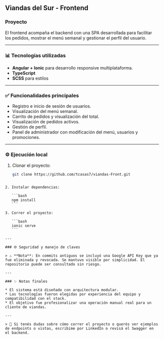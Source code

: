 ## Viandas del Sur - Frontend

###  Proyecto 
El frontend acompaña el backend con una SPA desarrollada para facilitar los pedidos, mostrar el menú semanal y gestionar el perfil del usuario.

---

### 📊 Tecnologías utilizadas
- **Angular + Ionic** para desarrollo responsive multiplataforma.
- **TypeScript**
- **SCSS** para estilos

---

### ✅ Funcionalidades principales
- Registro e inicio de sesión de usuarios.
- Visualización del menú semanal.
- Carrito de pedidos y visualización del total.
- Visualización de pedidos activos.
- Gestión de perfil.
- Panel de administrador con modificación del menú, usuarios y promociones.

---

### ⚙️ Ejecución local
1. Clonar el proyecto:
   ```bash
   git clone https://github.com/tcasas7/viandas-Front.git
````

2. Instalar dependencias:

   ```bash
   npm install
   ```

3. Correr el proyecto:

   ```bash
   ionic serve
   ```

---

### 🌐 Seguridad y manejo de claves

> ⚠️ **Nota**: En commits antiguos se incluyó una Google API Key que ya fue eliminada y revocada. Se mantuvo visible por simplicidad. El repositorio puede ser consultado sin riesgo.

---

### ✨ Notas finales

* El sistema está diseñado con arquitectura modular.
* Las tecnologías fueron elegidas por experiencia del equipo y compatibilidad con el stack.
* El objetivo fue profesionalizar una operación manual real para un cliente de viandas.

---

> 📄 Si tenés dudas sobre cómo correr el proyecto o querés ver ejemplos de endpoints o vistas, escribime por LinkedIn o revisá el Swagger en el backend.
